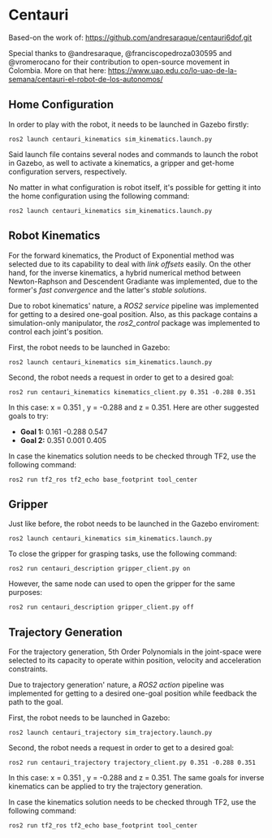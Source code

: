 
# Centauri
Based-on the work of: https://github.com/andresaraque/centauri6dof.git

Special thanks to @andresaraque, @franciscopedroza030595 and @vromerocano for their contribution to open-source movement in Colombia. More on that here: https://www.uao.edu.co/lo-uao-de-la-semana/centauri-el-robot-de-los-autonomos/

## Home Configuration
In order to play with the robot, it needs to be launched in Gazebo firstly:

    ros2 launch centauri_kinematics sim_kinematics.launch.py

Said launch file contains several nodes and commands to launch the robot in Gazebo, as well to activate a kinematics, a gripper and get-home configuration servers, respectively.

No matter in what configuration is robot itself, it's possible for getting it into the home configuration using the following command:

    ros2 launch centauri_kinematics sim_kinematics.launch.py
  
## Robot Kinematics
For the forward kinematics, the Product of Exponential method was selected due to its capability to deal with *link offsets* easily. On the other hand, for the inverse kinematics, a hybrid numerical method between Newton-Raphson and Descendent Gradiante was implemented, due to the former's *fast convergence* and the latter's *stable solutions*. 

Due to robot kinematics' nature, a *ROS2 service* pipeline was implemented for getting to a desired one-goal position. Also, as this package contains a simulation-only manipulator, the *ros2_control* package was implemented to control each joint's position.

First, the robot needs to be launched in Gazebo:

    ros2 launch centauri_kinematics sim_kinematics.launch.py

Second, the robot needs a request in order to get to a desired goal:

    ros2 run centauri_kinematics kinematics_client.py 0.351 -0.288 0.351

In this case: x = 0.351 ,  y = -0.288 and  z = 0.351. Here are other suggested goals to try:

 - **Goal 1:** 0.161 -0.288 0.547
 - **Goal 2:** 0.351 0.001 0.405

In case the kinematics solution needs to be checked through TF2, use the following command:

    ros2 run tf2_ros tf2_echo base_footprint tool_center    

## Gripper
Just like before, the robot needs to be launched in the Gazebo enviroment:

    ros2 launch centauri_kinematics sim_kinematics.launch.py

To close the gripper for grasping tasks, use the following command:

    ros2 run centauri_description gripper_client.py on
 
However, the same node can used to open the gripper for the same purposes:

    ros2 run centauri_description gripper_client.py off

## Trajectory Generation
For the trajectory generation, 5th Order Polynomials in the joint-space were selected to its capacity to operate within position, velocity and acceleration constraints.

Due to trajectory generation' nature, a *ROS2 action* pipeline was implemented for getting to a desired one-goal position while feedback the path to the goal.

First, the robot needs to be launched in Gazebo:

    ros2 launch centauri_trajectory sim_trajectory.launch.py

Second, the robot needs a request in order to get to a desired goal:

    ros2 run centauri_trajectory trajectory_client.py 0.351 -0.288 0.351

In this case: x = 0.351 ,  y = -0.288 and  z = 0.351. The same goals for inverse kinematics can be applied to try the trajectory generation.

In case the kinematics solution needs to be checked through TF2, use the following command:

    ros2 run tf2_ros tf2_echo base_footprint tool_center    
